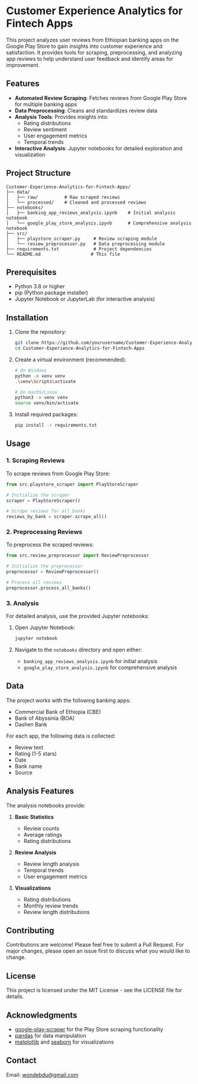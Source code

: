 # Customer Experience Analytics for Fintech Apps

This project analyzes user reviews from Ethiopian banking apps on the Google Play Store to gain insights into customer experience and satisfaction. It provides tools for scraping, preprocessing, and analyzing app reviews to help understand user feedback and identify areas for improvement.

## Features

- **Automated Review Scraping**: Fetches reviews from Google Play Store for multiple banking apps
- **Data Preprocessing**: Cleans and standardizes review data
- **Analysis Tools**: Provides insights into:
  - Rating distributions
  - Review sentiment
  - User engagement metrics
  - Temporal trends
- **Interactive Analysis**: Jupyter notebooks for detailed exploration and visualization

## Project Structure

```
Customer-Experience-Analytics-for-Fintech-Apps/
├── data/
│   ├── raw/          # Raw scraped reviews
│   └── processed/    # Cleaned and processed reviews
├── notebooks/
│   ├── banking_app_reviews_analysis.ipynb    # Initial analysis notebook
│   └── google_play_store_analysis.ipynb      # Comprehensive analysis notebook
├── src/
│   ├── playstore_scraper.py     # Review scraping module
│   └── review_preprocessor.py   # Data preprocessing module
├── requirements.txt             # Project dependencies
└── README.md                   # This file
```

## Prerequisites

- Python 3.8 or higher
- pip (Python package installer)
- Jupyter Notebook or JupyterLab (for interactive analysis)

## Installation

1. Clone the repository:
   ```bash
   git clone https://github.com/yourusername/Customer-Experience-Analytics-for-Fintech-Apps.git
   cd Customer-Experience-Analytics-for-Fintech-Apps
   ```

2. Create a virtual environment (recommended):
   ```bash
   # On Windows
   python -m venv venv
   .\venv\Scripts\activate

   # On macOS/Linux
   python3 -m venv venv
   source venv/bin/activate
   ```

3. Install required packages:
   ```bash
   pip install -r requirements.txt
   ```

## Usage

### 1. Scraping Reviews

To scrape reviews from Google Play Store:

```python
from src.playstore_scraper import PlayStoreScraper

# Initialize the scraper
scraper = PlayStoreScraper()

# Scrape reviews for all banks
reviews_by_bank = scraper.scrape_all()
```

### 2. Preprocessing Reviews

To preprocess the scraped reviews:

```python
from src.review_preprocessor import ReviewPreprocessor

# Initialize the preprocessor
preprocessor = ReviewPreprocessor()

# Process all reviews
preprocessor.process_all_banks()
```

### 3. Analysis

For detailed analysis, use the provided Jupyter notebooks:

1. Open Jupyter Notebook:
   ```bash
   jupyter notebook
   ```

2. Navigate to the `notebooks` directory and open either:
   - `banking_app_reviews_analysis.ipynb` for initial analysis
   - `google_play_store_analysis.ipynb` for comprehensive analysis

## Data

The project works with the following banking apps:
- Commercial Bank of Ethiopia (CBE)
- Bank of Abyssinia (BOA)
- Dashen Bank

For each app, the following data is collected:
- Review text
- Rating (1-5 stars)
- Date
- Bank name
- Source

## Analysis Features

The analysis notebooks provide:

1. **Basic Statistics**
   - Review counts
   - Average ratings
   - Rating distributions

2. **Review Analysis**
   - Review length analysis
   - Temporal trends
   - User engagement metrics

3. **Visualizations**
   - Rating distributions
   - Monthly review trends
   - Review length distributions
  
## Contributing

Contributions are welcome! Please feel free to submit a Pull Request. For major changes, please open an issue first to discuss what you would like to change.

## License

This project is licensed under the MIT License - see the LICENSE file for details.

## Acknowledgments

- [google-play-scraper](https://github.com/JoMingyu/google-play-scraper) for the Play Store scraping functionality
- [pandas](https://pandas.pydata.org/) for data manipulation
- [matplotlib](https://matplotlib.org/) and [seaborn](https://seaborn.pydata.org/) for visualizations

## Contact

Email: wondebdu@gmail.com